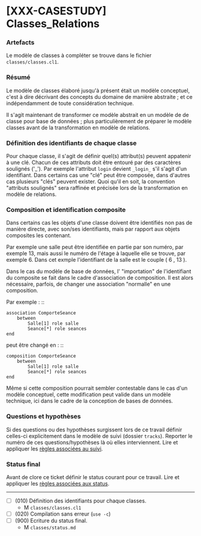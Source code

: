 [XXX-CASESTUDY] Classes_Relations
===========================================================

### Artefacts

Le modèle de classes à compléter se trouve dans le fichier
``classes/classes.cl1``.

### Résumé

Le modèle de classes élaboré jusqu'à présent était un modèle
conceptuel, c'est à dire décrivant des concepts du domaine de
manière abstraite ; et ce indépendamment de toute considération
technique. 

Il s'agit maintenant de transformer ce modèle abstrait en un modèle
de de classe pour base de données ; plus particulièrement de
préparer le modèle classes avant de la transformation en modèle
de relations.

### Définition des identifiants de chaque classe

Pour chaque classe, il s'agit de définir quel(s) attribut(s)
peuvent appatenir à une clé. Chacun de ces attributs doit être
entouré par des caractères soulignés ('_'). Par exemple l'attribut
``login`` devient ``_login_`` s'il s'agit d'un identifiant. Dans
certains cas une "clé" peut être composée, dans d'autres cas plusieurs
"clés" peuvent exister. Quoi qu'il en soit, la convention
"attributs soulignés" sera raffinée et précisée lors de la
transformation en modèle de relations.

### Composition et identification composite

Dans certains cas les objets d'une classe doivent être identifiés
non pas de manière directe, avec son/ses identifiants, mais par
rapport aux objets composites les contenant. 

Par exemple une salle peut être identifiée en partie par son numéro, 
par exemple 13, mais aussi le numéro de l'étage à laquelle elle se trouve, 
par exemple 6. Dans cet exmple l'identifiant de la salle est le couple 
( 6 , 13 ).
 
Dans le cas du modèle de base de données, l' "importation" de 
l'identifiant du composite se fait dans le cadre d'association de 
composition. Il est alors nécessaire, parfois, de changer une 
association "normalle" en une composition.

Par exemple : ::

    association ComporteSeance
        between
            Salle[1] role salle
            Seance[*] role seances            
    end
            
peut être changé en : ::

    composition ComporteSeance
        between
            Salle[1] role salle
            Seance[*] role seances
    end
              
Même si cette composition pourrait sembler contestable dans le cas d'un 
modèle conceptuel, cette modification peut valide dans un modèle technique,
ici dans le cadre de la conception de bases de données.                
            
### Questions et hypothèses

Si des questions ou des hypothèses surgissent lors de ce travail
définir celles-ci explicitement dans le modèle de suivi
(dossier ``tracks``). Reporter le numéro de ces questions/hypothèses
là où elles interviennent. Lire et appliquer les [règles associées au suivi](https://modelscript.readthedocs.io/en/latest/scripts/tracks/index.html#rules). 
 
### Status final

Avant de clore ce ticket définir le status courant pour ce travail. Lire et appliquer les [règles associées aux status](https://modelscript.readthedocs.io/en/latest/methods/status.html#rules).

________

- [ ] (010) Définition des identifiants pour chaque classes.
    - M ``classes/classes.cl1``
- [ ] (020) Compilation sans erreur (``use -c``)
- [ ] (900) Ecriture du status final.
    - M ``classes/status.md``
